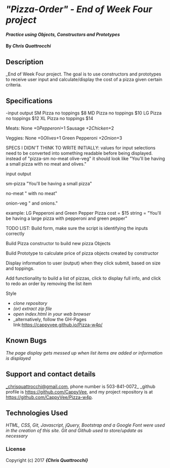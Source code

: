 # _"Pizza-Order" - End of Week Four project_

#### _Practice using Objects, Constructors and Prototypes_

#### By _**Chris Quattrocchi**_

## Description

_End of Week Four project. The goal is to use constructors and prototypes to receive user input and calculate/display the cost of a pizza given certain criteria.

## Specifications
-input                      output
 SM Pizza no toppings       $8
 MD Pizza no toppings       $10
 LG Pizza no toppings       $12
 XL Pizza no toppings       $14

 Meats:
 None                       +$0
 Pepperoni                  +$1
 Sausage                    +$2
 Chicken                    +$2

 Veggies:
 None                       +$0
 Olives                     +$1
 Green Pepperoni            +$2
 Onion                      +$3

 SPECS I DIDN'T THINK TO WRITE INITIALLY:
 values for input selections need to be converted into something readable before being displayed. instead of "pizza-sm no-meat olive-veg" it should look like "You'll be having a small pizza with no meat and olives."

 input          output

 sm-pizza       "You'll be having a small pizza"

 no-meat        " with no meat"

 onion-veg      " and onions."

 example:
 LG Pepperoni and Green Pepper Pizza cost = $15
 string = "You'll be having a large pizza with pepperoni and green pepper"

 TODO LIST:
  Build form, make sure the script is identifying the inputs correctly

  Build Pizza constructor to build new pizza Objects

  Build Prototype to calculate price of pizza objects created by constructor

  Display information to user (output) when they click submit, based on size and toppings.

  Add functionality to build a list of pizzas, click to display full info, and click to redo an order by removing the list item

  Style

* _clone repository_
* _(or) extract zip file_
* _open index.html in your web browser_
* _alternatively, follow the GH-Pages link:https://cappyvee.github.io/Pizza-w4p/


## Known Bugs

_The page display gets messed up when list items are added or information is displayed_

## Support and contact details

_chrisquattrocchi@gmail.com, phone number is 503-841-0072_
_github profile is https://github.com/CappyVee, and my project repository is at https://github.com/CappyVee/Pizza-w4p.

## Technologies Used

_HTML, CSS, Git, Javascript, jQuery, Bootstrap and a Google Font were used in the creation of this site. Git and Github used to store/update as necessary_

### License

Copyright (c) 2017 **_{Chris Quattrocchi}_**
